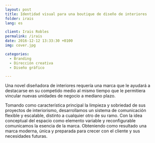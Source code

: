 ```yaml
---
layout: post
title: Identidad visual para una boutique de diseño de interiores
folder: irais
lang: es

client: Irais Robles
permalink: /irais
date: 2016-12-12 13:33:30 +0100
img: cover.jpg

categories:
  - Branding
  - Dirección creativa
  - Diseño gráfico

---
```

Una novel diseñadora de interiores requería una marca que le ayudará a destacarse en  su competido medio al mismo tiempo que le permitiera vincular nuevas unidades de negocio a mediano plazo.

Tomando como característica principal la limpieza y sobriedad de sus proyectos de interiorismo, desarrollamos un sistema de comunicación flexible y escalable, distinto a cualquier otro de su ramo. Con la idea conceptual del espacio como elemento variable y reconfigurable comunicamos la esencia de la marca. Obteniendo como resultado una marca moderna, única y preparada para crecer con el cliente y sus necesidades futuras.
